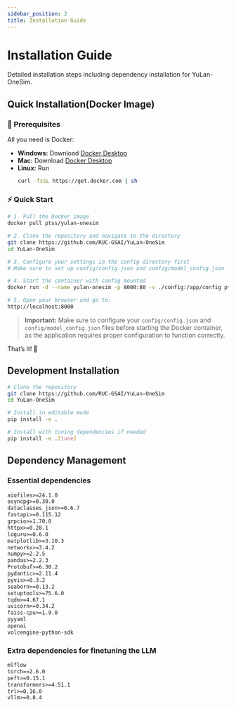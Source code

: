 ```yaml
---
sidebar_position: 2
title: Installation Guide
---
```


# Installation Guide

Detailed installation steps including dependency installation for YuLan-OneSim.

## Quick Installation(Docker Image)

### 🎯 Prerequisites

All you need is Docker:  
- **Windows:** Download [Docker Desktop](https://www.docker.com/products/docker-desktop)  
- **Mac:** Download [Docker Desktop](https://www.docker.com/products/docker-desktop)  
- **Linux:** Run  
  ```bash
  curl -fsSL https://get.docker.com | sh

### ⚡ Quick Start

```bash
# 1. Pull the Docker image
docker pull ptss/yulan-onesim

# 2. Clone the repository and navigate to the directory
git clone https://github.com/RUC-GSAI/YuLan-OneSim
cd YuLan-OneSim

# 3. Configure your settings in the config directory first
# Make sure to set up config/config.json and config/model_config.json

# 4. Start the container with config mounted
docker run -d --name yulan-onesim -p 8000:80 -v ./config:/app/config ptss/yulan-onesim:latest

# 5. Open your browser and go to:
http://localhost:8000
```

> **Important:** Make sure to configure your `config/config.json` and `config/model_config.json` files before starting the Docker container, as the application requires proper configuration to function correctly.

That’s it! 🎉

## Development Installation

```bash
# Clone the repository
git clone https://github.com/RUC-GSAI/YuLan-OneSim
cd YuLan-OneSim

# Install in editable mode
pip install -e .

# Install with tuning dependencies if needed
pip install -e .[tune]
```

## Dependency Management

### Essential dependencies

```txt
aiofiles>=24.1.0
asyncpg>=0.30.0
dataclasses_json>=0.6.7
fastapi>=0.115.12
grpcio>=1.70.0
httpx>=0.28.1
loguru>=0.6.0
matplotlib>=3.10.3
networkx>=3.4.2
numpy>=2.2.5
pandas>=2.2.3
Protobuf>=6.30.2
pydantic>=2.11.4
pyvis>=0.3.2
seaborn>=0.13.2
setuptools>=75.6.0
tqdm>=4.67.1
uvicorn>=0.34.2
faiss-cpu>=1.9.0
pyyaml
openai
volcengine-python-sdk
```

### Extra dependencies for finetuning the LLM
```txt
mlflow
torch==2.6.0
peft>=0.15.1
transformers>=4.51.1
trl>=0.16.0
vllm>=0.8.4
```
